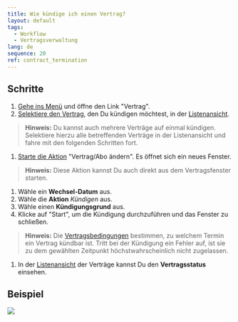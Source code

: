 ```yaml
---
title: Wie kündige ich einen Vertrag?
layout: default
tags:
  - Workflow
  - Vertragsverwaltung
lang: de
sequence: 20
ref: contract_termination
---
```


## Schritte
1. [Gehe ins Menü](Menu) und öffne den Link "Vertrag".
1. [Selektiere den Vertrag](AuswahlBelege), den Du kündigen möchtest, in der [Listenansicht](Ansichten).
 >**Hinweis:** Du kannst auch mehrere Verträge auf einmal kündigen. Selektiere hierzu alle betreffenden Verträge in der Listenansicht und fahre mit den folgenden Schritten fort.

1. [Starte die Aktion](AktionStarten) "Vertrag/Abo ändern". Es öffnet sich ein neues Fenster.
 >**Hinweis:** Diese Aktion kannst Du auch direkt aus dem Vertragsfenster starten.

1. Wähle ein **Wechsel-Datum** aus.
1. Wähle die **Aktion** *Kündigen* aus.
1. Wähle einen **Kündigungsgrund** aus.
1. Klicke auf "Start", um die Kündigung durchzuführen und das Fenster zu schließen.
 >**Hinweis:** Die [Vertragsbedingungen](Vertragsbedingungen_definieren) bestimmen, zu welchem Termin ein Vertrag kündbar ist. Tritt bei der Kündigung ein Fehler auf, ist sie zu dem gewählten Zeitpunkt höchstwahrscheinlich nicht zugelassen.

1. In der [Listenansicht](Ansichten) der Verträge kannst Du den **Vertragsstatus** einsehen.

## Beispiel
![](assets/Vertrag_kuendigen.gif)

